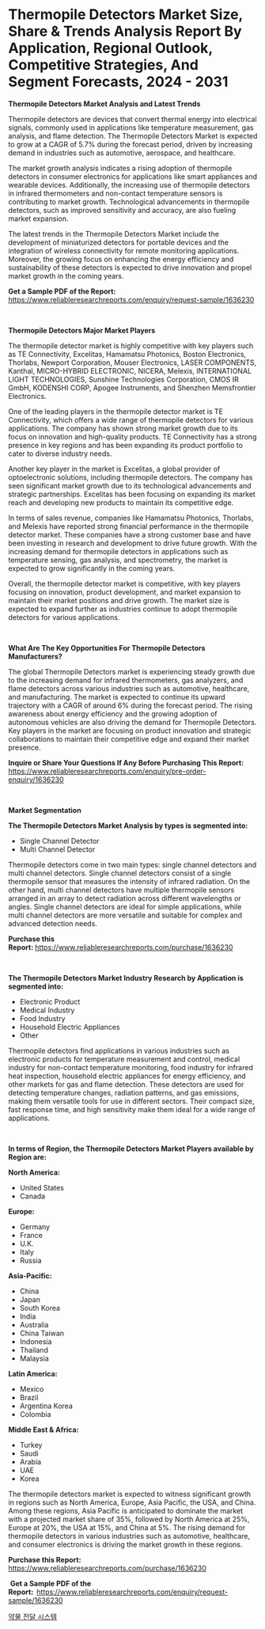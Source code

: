 <p><h1>Thermopile Detectors Market Size, Share & Trends Analysis Report By Application, Regional Outlook, Competitive Strategies, And Segment Forecasts, 2024 - 2031</h1></p><p><strong>Thermopile Detectors Market Analysis and Latest Trends</strong></p>
<p><p>Thermopile detectors are devices that convert thermal energy into electrical signals, commonly used in applications like temperature measurement, gas analysis, and flame detection. The Thermopile Detectors Market is expected to grow at a CAGR of 5.7% during the forecast period, driven by increasing demand in industries such as automotive, aerospace, and healthcare.</p><p>The market growth analysis indicates a rising adoption of thermopile detectors in consumer electronics for applications like smart appliances and wearable devices. Additionally, the increasing use of thermopile detectors in infrared thermometers and non-contact temperature sensors is contributing to market growth. Technological advancements in thermopile detectors, such as improved sensitivity and accuracy, are also fueling market expansion.</p><p>The latest trends in the Thermopile Detectors Market include the development of miniaturized detectors for portable devices and the integration of wireless connectivity for remote monitoring applications. Moreover, the growing focus on enhancing the energy efficiency and sustainability of these detectors is expected to drive innovation and propel market growth in the coming years.</p></p>
<p><strong>Get a Sample PDF of the Report:&nbsp;</strong> <a href="https://www.reliableresearchreports.com/enquiry/request-sample/1636230">https://www.reliableresearchreports.com/enquiry/request-sample/1636230</a></p>
<p>&nbsp;</p>
<p><strong>Thermopile Detectors Major Market Players</strong></p>
<p><p>The thermopile detector market is highly competitive with key players such as TE Connectivity, Excelitas, Hamamatsu Photonics, Boston Electronics, Thorlabs, Newport Corporation, Mouser Electronics, LASER COMPONENTS, Kanthal, MICRO-HYBRID ELECTRONIC, NICERA, Melexis, INTERNATIONAL LIGHT TECHNOLOGIES, Sunshine Technologies Corporation, CMOS IR GmbH, KODENSHI CORP, Apogee Instruments, and Shenzhen Memsfrontier Electronics.</p><p>One of the leading players in the thermopile detector market is TE Connectivity, which offers a wide range of thermopile detectors for various applications. The company has shown strong market growth due to its focus on innovation and high-quality products. TE Connectivity has a strong presence in key regions and has been expanding its product portfolio to cater to diverse industry needs.</p><p>Another key player in the market is Excelitas, a global provider of optoelectronic solutions, including thermopile detectors. The company has seen significant market growth due to its technological advancements and strategic partnerships. Excelitas has been focusing on expanding its market reach and developing new products to maintain its competitive edge.</p><p>In terms of sales revenue, companies like Hamamatsu Photonics, Thorlabs, and Melexis have reported strong financial performance in the thermopile detector market. These companies have a strong customer base and have been investing in research and development to drive future growth. With the increasing demand for thermopile detectors in applications such as temperature sensing, gas analysis, and spectrometry, the market is expected to grow significantly in the coming years.</p><p>Overall, the thermopile detector market is competitive, with key players focusing on innovation, product development, and market expansion to maintain their market positions and drive growth. The market size is expected to expand further as industries continue to adopt thermopile detectors for various applications.</p></p>
<p>&nbsp;</p>
<p><strong>What Are The Key Opportunities For Thermopile Detectors Manufacturers?</strong></p>
<p><p>The global Thermopile Detectors market is experiencing steady growth due to the increasing demand for infrared thermometers, gas analyzers, and flame detectors across various industries such as automotive, healthcare, and manufacturing. The market is expected to continue its upward trajectory with a CAGR of around 6% during the forecast period. The rising awareness about energy efficiency and the growing adoption of autonomous vehicles are also driving the demand for Thermopile Detectors. Key players in the market are focusing on product innovation and strategic collaborations to maintain their competitive edge and expand their market presence.</p></p>
<p><strong>Inquire or Share Your Questions If Any Before Purchasing This Report:</strong> <a href="https://www.reliableresearchreports.com/enquiry/pre-order-enquiry/1636230">https://www.reliableresearchreports.com/enquiry/pre-order-enquiry/1636230</a></p>
<p>&nbsp;</p>
<p><strong>Market Segmentation</strong></p>
<p><strong>The Thermopile Detectors Market Analysis by types is segmented into:</strong></p>
<p><ul><li>Single Channel Detector</li><li>Multi Channel Detector</li></ul></p>
<p><p>Thermopile detectors come in two main types: single channel detectors and multi channel detectors. Single channel detectors consist of a single thermopile sensor that measures the intensity of infrared radiation. On the other hand, multi channel detectors have multiple thermopile sensors arranged in an array to detect radiation across different wavelengths or angles. Single channel detectors are ideal for simple applications, while multi channel detectors are more versatile and suitable for complex and advanced detection needs.</p></p>
<p><strong>Purchase this Report:&nbsp;</strong><a href="https://www.reliableresearchreports.com/purchase/1636230">https://www.reliableresearchreports.com/purchase/1636230</a></p>
<p>&nbsp;</p>
<p><strong>The Thermopile Detectors Market Industry Research by Application is segmented into:</strong></p>
<p><ul><li>Electronic Product</li><li>Medical Industry</li><li>Food Industry</li><li>Household Electric Appliances</li><li>Other</li></ul></p>
<p><p>Thermopile detectors find applications in various industries such as electronic products for temperature measurement and control, medical industry for non-contact temperature monitoring, food industry for infrared heat inspection, household electric appliances for energy efficiency, and other markets for gas and flame detection. These detectors are used for detecting temperature changes, radiation patterns, and gas emissions, making them versatile tools for use in different sectors. Their compact size, fast response time, and high sensitivity make them ideal for a wide range of applications.</p></p>
<p>&nbsp;</p>
<p><strong>In terms of Region, the Thermopile Detectors Market Players available by Region are:</strong></p>
<p>
    <p> <strong> North America: </strong>
        <ul>
            <li>United States</li>
            <li>Canada</li>
        </ul>
        </p> 
    <p> <strong> Europe: </strong>
        <ul>
            <li>Germany</li>
            <li>France</li>
            <li>U.K.</li>
            <li>Italy</li>
            <li>Russia</li>
        </ul>
        </p> 
    <p> <strong> Asia-Pacific: </strong>
        <ul>
            <li>China</li>
            <li>Japan</li>
            <li>South Korea</li>
            <li>India</li>
            <li>Australia</li>
            <li>China Taiwan</li>
            <li>Indonesia</li>
            <li>Thailand</li>
            <li>Malaysia</li>
        </ul>
        </p> 
    <p> <strong> Latin America: </strong>
        <ul>
            <li>Mexico</li>
            <li>Brazil</li>
            <li>Argentina Korea</li>
            <li>Colombia</li>
        </ul>
        </p> 
    <p> <strong> Middle East & Africa: </strong>
        <ul>
            <li>Turkey</li>
            <li>Saudi</li>
            <li>Arabia</li>
            <li>UAE</li>
            <li>Korea</li>
        </ul>
    </p>
    </p>
<p><p>The thermopile detectors market is expected to witness significant growth in regions such as North America, Europe, Asia Pacific, the USA, and China. Among these regions, Asia Pacific is anticipated to dominate the market with a projected market share of 35%, followed by North America at 25%, Europe at 20%, the USA at 15%, and China at 5%. The rising demand for thermopile detectors in various industries such as automotive, healthcare, and consumer electronics is driving the market growth in these regions.</p></p>
<p><strong>Purchase this Report: </strong><a href="https://www.reliableresearchreports.com/purchase/1636230">https://www.reliableresearchreports.com/purchase/1636230</a></p>
<p>&nbsp;<strong>Get a Sample PDF of the Report:&nbsp;&nbsp;</strong><a href="https://www.reliableresearchreports.com/enquiry/request-sample/1636230">https://www.reliableresearchreports.com/enquiry/request-sample/1636230</a></p>
<p><strong></strong></p>
<p><p><a href="https://github.com/jntpkh496620/Market-Research-Report-List-1/blob/main/16300858347.md">약물 전달 시스템</a></p></p>